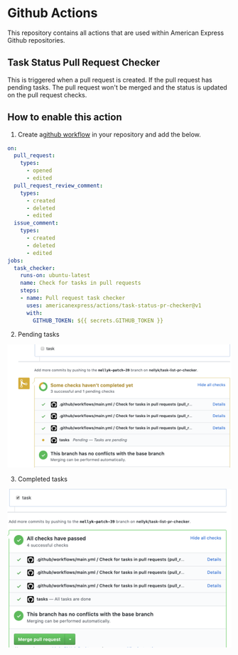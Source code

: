 # Github Actions

This repository contains all actions that are used within American Express Github repositories.

## Task Status Pull Request Checker

This is triggered when a pull request is created. If the pull request has pending tasks. The pull request won't be merged and the status is updated on the pull request checks.

## How to enable this action

1. Create a[github workflow](https://help.github.com/en/actions/configuring-and-managing-workflows/configuring-a-workflow) in your repository and add the below.

```yaml
on:
  pull_request:
    types: 
      - opened
      - edited
  pull_request_review_comment:
    types: 
      - created
      - deleted
      - edited
  issue_comment:
    types: 
      - created
      - deleted
      - edited
jobs:
  task_checker:
    runs-on: ubuntu-latest
    name: Check for tasks in pull requests
    steps:
    - name: Pull request task checker
      uses: americanexpress/actions/task-status-pr-checker@v1
      with:
        GITHUB_TOKEN: ${{ secrets.GITHUB_TOKEN }}
```

2. Pending tasks

![Pending task](./task-status-pr-checker/pending-task.png)

3. Completed tasks

![Completed tasks](./task-status-pr-checker/complete-task.png)

